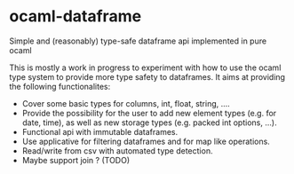 # ocaml-dataframe
Simple and (reasonably) type-safe dataframe api implemented in pure ocaml

This is mostly a work in progress to experiment with how to use the ocaml
type system to provide more type safety to dataframes.
It aims at providing the following functionalites:
- Cover some basic types for columns, int, float, string, ....
- Provide the possibility for the user to add new element types (e.g. for
  date, time), as well as new storage types (e.g. packed int options,
  ...).
- Functional api with immutable dataframes.
- Use applicative for filtering dataframes and for map like operations.
- Read/write from csv with automated type detection.
- Maybe support join ? (TODO)
